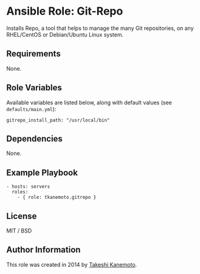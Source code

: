 # Ansible Role: Git-Repo

Installs Repo, a tool that helps to manage the many Git repositories, on any RHEL/CentOS or Debian/Ubuntu Linux system.

## Requirements

None.

## Role Variables

Available variables are listed below, along with default values (see `defaults/main.yml`):

    gitrepo_install_path: "/usr/local/bin"

## Dependencies

None.

## Example Playbook

    - hosts: servers
      roles:
        - { role: tkanemoto.gitrepo }

## License

MIT / BSD

## Author Information

This role was created in 2014 by [Takeshi Kanemoto](http://tkanemoto.ddns.net/).

